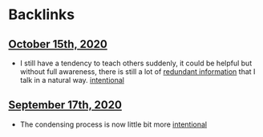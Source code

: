 
# Backlinks
## [October 15th, 2020](<October 15th, 2020.md>)
- I still have a tendency to teach others suddenly, it could be helpful but without full awareness, there is still a lot of [redundant information](<redundant information.md>) that I talk in a natural way. [intentional](<intentional.md>)

## [September 17th, 2020](<September 17th, 2020.md>)
- The condensing process is now little bit more [intentional](<intentional.md>)

